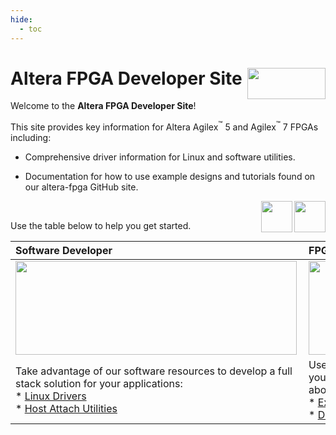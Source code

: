 ```yaml
---
hide:
  - toc
---
```


# **Altera FPGA Developer Site** <image src="assets/altera.png" align="right" width="125" height="50">

Welcome to the **Altera FPGA Developer Site**!

This site provides key information for Altera Agilex<sup>&trade;</sup> 5 and Agilex<sup>&trade;</sup> 7 FPGAs including:

* Comprehensive driver information for Linux and software utilities.

* Documentation for how to use example designs and tutorials found on our altera-fpga GitHub site.

<image src="common/images/agilex-7.png" align="right" width="50" height="50"> 
<image src="common/images/agilex-5.png" align="right" width="50" height="50"> 

<br>

Use the table below to help you get started.

|Software Developer | FPGA Developer | Application Developer |
|:---|:---|:---|
|<image src="common/images/sw-developer.png" align="left" width="450" height="150"> |<image src="common/images/fpga-developer.png" align="left" width="450" height="150">|<image src="common/images/application-developer.png" align="left" width="450" height="150">|
| Take advantage of our software resources to develop a full stack solution for your applications:<br>* [Linux Drivers](driver-list/driver-list-linux.md) <br> * [Host Attach Utilities](sw-tools-list/host-attach-tools.md)|Use our design example resources as a starting point for your own custom design or peruse our demos to learn more about a specific topic:<br> * [Example Designs](ed-demo-list/ed-list.md)</br> * [Demos](ed-demo-list/demo-list.md)| Review our software utilities and higher level stack offerings:<br>* [Host Attach Utilities](sw-tools-list/host-attach-tools.md) |